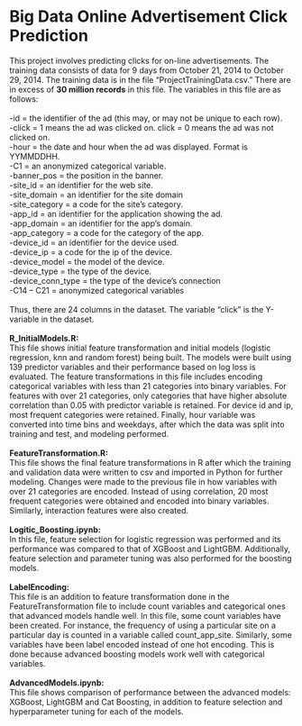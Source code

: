 # Big Data Online Advertisement Click Prediction
This project involves predicting clicks for on-line advertisements. The training data consists of
data for 9 days from October 21, 2014 to October 29, 2014. The training data is in the file
“ProjectTrainingData.csv.” There are in excess of **30 million records** in this file. The variables in
this file are as follows:<br/>
<br/>
	-id = the identifier of the ad (this may, or may not be unique to each row). <br/>
      	-click = 1 means the ad was clicked on. click = 0 means the ad was not clicked on.<br/>
      	-hour = the date and hour when the ad was displayed. Format is YYMMDDHH.<br/>
      	-C1 = an anonymized categorical variable.<br/>
      	-banner_pos = the position in the banner.<br/>
      	-site_id = an identifier for the web site.<br/>
      	-site_domain = an identifier for the site domain<br/>
	-site_category = a code for the site’s category.<br/>
      	-app_id = an identifier for the application showing the ad.<br/>
      	-app_domain = an identifier for the app’s domain.<br/>
      	-app_category = a code for the category of the app.<br/>
      	-device_id = an identifier for the device used.<br/>
      	-device_ip = a code for the ip of the device.<br/>
      	-device_model = the model of the device.<br/>
      	-device_type = the type of the device.<br/>
      	-device_conn_type = the type of the device’s connection<br/>
      	-C14 – C21 = anonymized categorical variables<br/>
		<br/>
Thus, there are 24 columns in the dataset. The variable “click” is the Y-variable in the dataset.
<br/>
<br/>
**R_InitialModels.R:** <br/>
This file shows initial feature transformation and initial models (logistic regression, knn and random forest) being built. The models were built using 139 predictor variables and their performance based on log loss is evaluated. The feature transformations in this file includes encoding categorical variables with less than 21 categories into binary variables. For features with over 21 categories, only categories that have higher absolute correlation than 0.05 with predictor variable is retained. For device id and ip, most frequent categories were retained. Finally, hour variable was converted into time bins and weekdays, after which the data was split into training and test, and modeling performed. <br/>
<br/>
**FeatureTransformation.R:** <br/>
This file shows the final feature transformations in R after which the training and validation data were written to csv and imported in Python for further modeling. Changes were made to the previous file in how variables with over 21 categories are encoded. Instead of using correlation, 20 most frequent categories were obtained and encoded into binary variables. Similarly, interaction features were also created.  <br/>
<br/>
**Logitic_Boosting.ipynb:**<br/>
In this file, feature selection for logistic regression was performed and its performance was compared to that of XGBoost and LightGBM. Additionally, feature selection and parameter tuning was also performed for the boosting models. <br/>
<br/>
**LabelEncoding:** <br/>
This file is an addition to feature transformation done in the FeatureTransformation file to include count variables and categorical ones that advanced models handle well. In this file, some count variables have been created. For instance, the frequency of using a particular site on a particular day is counted in a variable called count_app_site. Similarly, some variables have been label encoded instead of one hot encoding. This is done because advanced boosting models work well with categorical variables. <br/>
<br/>
**AdvancedModels.ipynb:** <br/>
This file shows comparison of performance between the advanced models: XGBoost, LightGBM and Cat Boosting, in addition to feature selection and hyperparameter tuning for each of the models. 

